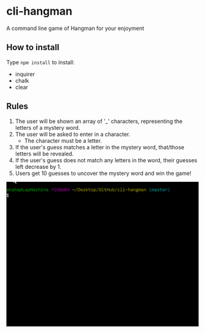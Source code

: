 
# cli-hangman
A command line game of Hangman for your enjoyment

## How to install
Type `npm install` to install:
  * inquirer
  * chalk
  * clear

## Rules
1. The user will be shown an array of '_' characters, representing the letters of a mystery word.
2. The user will be asked to enter in a character.
    * The character must be a letter.
3. If the user's guess matches a letter in the mystery word, that/those letters will be revealed.
4. If the user's guess does not match any letters in the word, their guesses left decrease by 1.
5. Users get 10 guesses to uncover the mystery word and win the game!

![gif of hangman action](readmegif.gif)